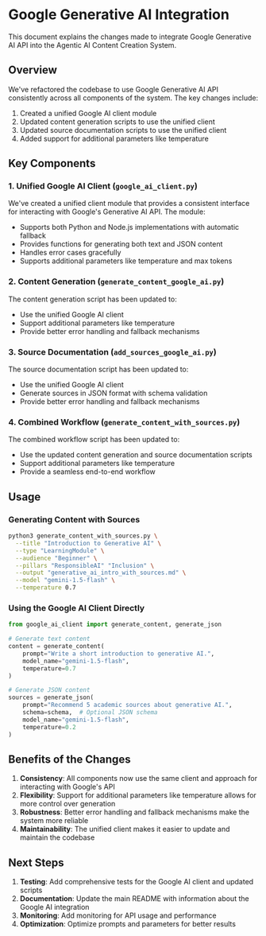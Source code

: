 # Google Generative AI Integration

This document explains the changes made to integrate Google Generative AI API into the Agentic AI Content Creation System.

## Overview

We've refactored the codebase to use Google Generative AI API consistently across all components of the system. The key changes include:

1. Created a unified Google AI client module
2. Updated content generation scripts to use the unified client
3. Updated source documentation scripts to use the unified client
4. Added support for additional parameters like temperature

## Key Components

### 1. Unified Google AI Client (`google_ai_client.py`)

We've created a unified client module that provides a consistent interface for interacting with Google's Generative AI API. The module:

- Supports both Python and Node.js implementations with automatic fallback
- Provides functions for generating both text and JSON content
- Handles error cases gracefully
- Supports additional parameters like temperature and max tokens

### 2. Content Generation (`generate_content_google_ai.py`)

The content generation script has been updated to:

- Use the unified Google AI client
- Support additional parameters like temperature
- Provide better error handling and fallback mechanisms

### 3. Source Documentation (`add_sources_google_ai.py`)

The source documentation script has been updated to:

- Use the unified Google AI client
- Generate sources in JSON format with schema validation
- Provide better error handling and fallback mechanisms

### 4. Combined Workflow (`generate_content_with_sources.py`)

The combined workflow script has been updated to:

- Use the updated content generation and source documentation scripts
- Support additional parameters like temperature
- Provide a seamless end-to-end workflow

## Usage

### Generating Content with Sources

```bash
python3 generate_content_with_sources.py \
  --title "Introduction to Generative AI" \
  --type "LearningModule" \
  --audience "Beginner" \
  --pillars "ResponsibleAI" "Inclusion" \
  --output "generative_ai_intro_with_sources.md" \
  --model "gemini-1.5-flash" \
  --temperature 0.7
```

### Using the Google AI Client Directly

```python
from google_ai_client import generate_content, generate_json

# Generate text content
content = generate_content(
    prompt="Write a short introduction to generative AI.",
    model_name="gemini-1.5-flash",
    temperature=0.7
)

# Generate JSON content
sources = generate_json(
    prompt="Recommend 5 academic sources about generative AI.",
    schema=schema,  # Optional JSON schema
    model_name="gemini-1.5-flash",
    temperature=0.2
)
```

## Benefits of the Changes

1. **Consistency**: All components now use the same client and approach for interacting with Google's API
2. **Flexibility**: Support for additional parameters like temperature allows for more control over generation
3. **Robustness**: Better error handling and fallback mechanisms make the system more reliable
4. **Maintainability**: The unified client makes it easier to update and maintain the codebase

## Next Steps

1. **Testing**: Add comprehensive tests for the Google AI client and updated scripts
2. **Documentation**: Update the main README with information about the Google AI integration
3. **Monitoring**: Add monitoring for API usage and performance
4. **Optimization**: Optimize prompts and parameters for better results
